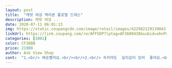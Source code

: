 ```yaml
---
layout: post 
title:  "캐럿 여성 백리본 플로랄 드레스" 
description: 캐럿 여성 ..
date: 2020-07-11 06:01:13 
img: https://static.coupangcdn.com/image/retail/images/422982129139043-864d9212-3ec0-458c-a999-e47281dbc5a4.jpg 
linkUrl: https://link.coupang.com/re/AFFSDP?lptag=AF3600438&subid=ahnPublicAsk&pageKey=1658677770&itemId=2825854302&vendorItemId=70815311472&traceid=V0-113-dbc57a7c5901863f 
categories: [1001] 
color: CF36BB 
price: 21900 
author: Ask View Shop 
cont:  "1.<br/> 배송빨라요.<br/><br/>2.<br/> 속치마도  길이감이 있어  좋아요.<br/><br/>3.<br/> 가슴밴드부분 쪼임없이 편하게 입을수있어 좋아요.<br/><br/>4.<br/> 색상은  밝진않은데... <br/><br/>5.<br/> 160... <br/>  7788 뜡뜡사이즈.<br/><br/>갠적으론 옅은퍼플느낌이라 괜찮아요.<br/><br/>나님 키 163인데 발목근처에서 살랑살랑해요<br/>다행히  재입고 됐길래.<br/>.<br/>또 놓칠세라... <br/>바로  질렀네여.<br/>.<br/>ㅎㅎ<br/>담아놓고  고민하는 사이에  품절되서... <br/>굉장히 아쉬웠었던.<br/>.<br/><br/>로켓배송으로 아침 일찍왔는데 아침 7시반부터 옷입어보고 기분 좋아졌어요ㅋㅋㅋ옷도 마음에 들고 쿠팡맨님들께도 너무 감사하구용ㅋㅋ<br/>많이 많이 판매하세요 <br/> -)<br/>예쁜아이 고맙습니다<br/>우선 사진과 보는 그대로예요<br/>원단 느낌도 쉬폰느낌 그대로입니다!<br/>원단도 분홍분홍하니 예쁘고 옷 상태도 굉장히 좋아요!!<br/>이 원피스 정말 편하고 예뻐요.<br/> 저는 발목 길이까지는 안 내려와요ㅋ 색상이랑 무늬 패턴이 다른 상품도 있었으면 좋겠어요.<br/><br/>정말 오랜만에 인터넷에서 옷사고 후회하지 않은 옷입니다!<br/>처음에 등쪽에 똑딱이보고 오 센스!했는데 앞뒤가 바뀐거 였다니ㅋㅋㅋㅋ하지만 똑딱이가 필요한 만큼 많이 파이거나 하지 않아서 없어도 이상하다고 생각하지 않았어요<br/>후기쓰려고 상품다시한번 봤는데 똑딱이가 가슴라인쪽에 있다고 했는데 제가 산 옷은 등쪽에 있었어요ㅋㅋ앞뒤구분안되는걸 아셨... <br/><br/>" 
---
```


